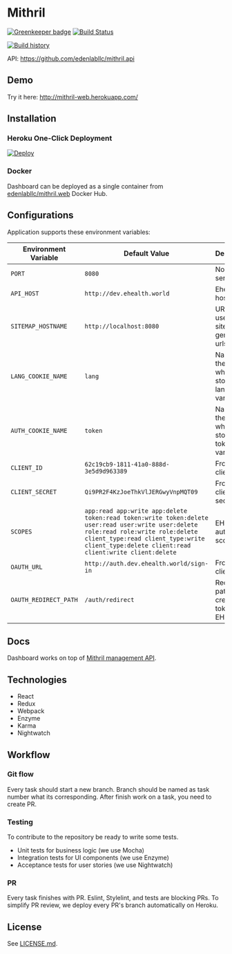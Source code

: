 # Mithril

[![Greenkeeper badge](https://badges.greenkeeper.io/edenlabllc/mithril.web.svg)](https://greenkeeper.io/)
[![Build Status](https://travis-ci.org/edenlabllc/mithril.web.svg?branch=master)](https://travis-ci.org/edenlabllc/mithril.web)

[![Build history](https://buildstats.info/travisci/chart/edenlabllc/mithril.web)](https://travis-ci.org/edenlabllc/mithril.web)

API: https://github.com/edenlabllc/mithril.api


## Demo


Try it here: http://mithril-web.herokuapp.com/

## Installation

### Heroku One-Click Deployment

[![Deploy](https://www.herokucdn.com/deploy/button.svg)](https://heroku.com/deploy?template=https://github.com/edenlabllc/mithril.web)

### Docker

Dashboard can be deployed as a single container from [edenlabllc/mithril.web](https://hub.docker.com/r/edenlabllc/mithril.web/) Docker Hub.

## Configurations

Application supports these environment variables:

| Environment Variable  | Default Value           | Description |
| --------------------- | ----------------------- | ----------- |
| `PORT`                | `8080`                  | Node.js server port. |
| `API_HOST`            | `http://dev.ehealth.world` | Ehealth API host. |
| `SITEMAP_HOSTNAME`    | `http://localhost:8080` | URL will be used in sitemap generated urls |
| `LANG_COOKIE_NAME`    | `lang`                  | Name of the cookie, where storing language variable |
| `AUTH_COOKIE_NAME`    | `token`                  | Name of the cookie, where storing token variable |
| `CLIENT_ID`           | `62c19cb9-1811-41a0-888d-3e5d9d963389`             | Front-End client id |
| `CLIENT_SECRET`       | `Qi9PR2F4KzJoeThkVlJERGwyVnpMQT09`                 | Front-End client secret |
| `SCOPES`              | `app:read app:write app:delete token:read token:write token:delete user:read user:write user:delete role:read role:write role:delete client_type:read client_type:write client_type:delete client:read client:write client:delete`                  | EHEALTH auth scopes |
| `OAUTH_URL`           | `http://auth.dev.ehealth.world/sign-in`            | Front-End client id |
| `OAUTH_REDIRECT_PATH` | `/auth/redirect`             | Redirect path for create token in EHEALTH |

## Docs

Dashboard works on top of [Mithril management API](http://docs.mithril1.apiary.io/).

## Technologies

- React
- Redux
- Webpack
- Enzyme
- Karma
- Nightwatch

## Workflow

### Git flow

Every task should start a new branch. Branch should be named as task number what its corresponding.
After finish work on a task, you need to create PR.

### Testing

To contribute to the repository be ready to write some tests.

- Unit tests for business logic (we use Mocha)
- Integration tests for UI components (we use Enzyme)
- Acceptance tests for user stories (we use Nightwatch)

### PR

Every task finishes with PR. Eslint, Stylelint, and tests are blocking PRs. To simplify PR review, we deploy every PR's branch automatically on Heroku.

## License

See [LICENSE.md](LICENSE.md).
